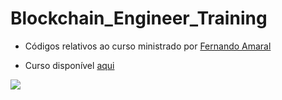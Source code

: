 # Blockchain_Engineer_Training

 - Códigos relativos ao curso ministrado por [Fernando Amaral](https://www.linkedin.com/in/fernando-amaral/)

- Curso disponível [aqui](https://www.udemy.com/course/formacao-engenheiro-de-blockchain/)

<img src="https://i.pinimg.com/originals/c4/d8/d7/c4d8d7f9e12230e974cb918678b161b4.gif">


